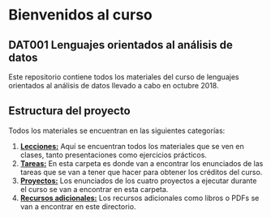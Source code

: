 # Bienvenidos al curso
## DAT001 Lenguajes orientados al análisis de datos

Este repositorio contiene todos los materiales del curso de lenguajes orientados al análisis de datos llevado a cabo en octubre 2018.

## Estructura del proyecto

Todos los materiales se encuentran en las siguientes categorías:

  1. **[Lecciones:](Lecciones)** Aquí se encuentran todos los materiales que se ven en clases, tanto presentaciones como ejercicios prácticos.
  2. **[Tareas:](Tareas)** En esta carpeta es donde van a encontrar los enunciados de las tareas que se van a tener que hacer para obtener los créditos del curso.
  3. **[Proyectos:](Proyectos)** Los enunciados de los cuatro proyectos a ejecutar durante el curso se van a encontrar en esta carpeta.
  4. **[Recursos adicionales:](Recursos)** Los recursos adicionales como libros o PDFs se van a encontrar en este directorio.
